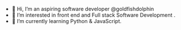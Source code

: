 - 👋 Hi, I’m an aspiring software developer @goldfishdolphin
- 👀 I’m interested in front end and Full stack Software Development .
- 🌱 I’m currently learning Python & JavaScript.
<!---
goldfishdolphin/goldfishdolphin is a ✨ special ✨ repository because its `README.md` (this file) appears on your GitHub profile.
You can click the Preview link to take a look at your changes.
--->

